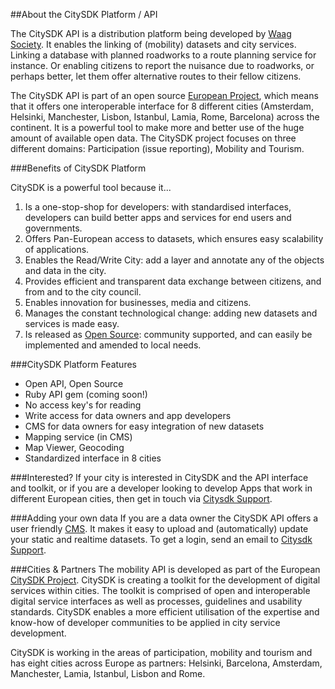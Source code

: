 ##About the CitySDK Platform / API

The CitySDK API is a distribution platform being developed by [Waag Society](http://waag.org). It enables the linking of (mobility) datasets and city services. Linking a database with planned roadworks to a route planning service for instance. Or enabling citizens to report the nuisance due to roadworks, or perhaps better, let them offer alternative routes to their fellow citizens.

The CitySDK API is part of an open source [European Project](http://citysdk.eu), which means that it offers one interoperable interface for 8 different cities (Amsterdam, Helsinki, Manchester, Lisbon, Istanbul, Lamia, Rome, Barcelona) across the continent. It is a powerful tool to make more and better use of the huge amount of available open data. The CitySDK project focuses on three different domains: Participation (issue reporting), Mobility and Tourism.

###Benefits of CitySDK Platform

CitySDK is a powerful tool because it...

1.	Is a one-stop-shop for developers: with standardised interfaces, developers can build better apps and services for end users and governments.
2.	Offers Pan-European access to datasets, which ensures easy scalability of applications.
3.	Enables the Read/Write City: add a layer and annotate any of the objects and data in the city.
4.	Provides efficient and transparent data exchange between citizens, and from and to the city council.
5.	Enables innovation for businesses, media and citizens.
6.	Manages the constant technological change: adding new datasets and services is made easy.
7.	Is released as [Open Source](http://github.com/waagsociety/citysdk): community supported, and can easily be implemented and amended to local needs.

###CitySDK Platform Features 

* Open API, Open Source
* Ruby API gem (coming soon!)
* No access key's for reading
* Write access for data owners and app developers
* CMS for data owners for easy integration of new datasets
* Mapping service (in CMS)
* Map Viewer, Geocoding
* Standardized interface in 8 cities

###Interested?
If your city is interested in CitySDK and the API interface and toolkit, or if you are a developer looking to develop Apps that work in different European cities, then get in touch via <a href='&#109;&#97;&#105;lto&#58;%63%69%&#55;4&#37;&#55;&#57;sd&#37;6&#66;%&#52;0wa&#97;&#103;&#46;org'>Citysdk Support</a>.

###Adding your own data
If you are a data owner the CitySDK API offers a user friendly [CMS](http://cms.citysdk.waag.org).
It makes it easy to upload and (automatically) update your static and realtime datasets. To get a login, send an email to <a href='&#109;&#97;&#105;lto&#58;%63%69%&#55;4&#37;&#55;&#57;sd&#37;6&#66;%&#52;0wa&#97;&#103;&#46;org'>Citysdk Support</a>.

###Cities & Partners
The mobility API is developed as part of the European [CitySDK Project](http://citysdk.eu). CitySDK is creating a toolkit for the development of digital services within cities. The toolkit is comprised of open and interoperable digital service interfaces as well as processes, guidelines and usability standards. CitySDK enables a more efficient utilisation of the expertise and know-how of developer communities to be applied in city service development.

CitySDK is working in the areas of participation, mobility and tourism and has eight cities across Europe as partners: Helsinki, Barcelona, Amsterdam, Manchester, Lamia, Istanbul, Lisbon and Rome.

